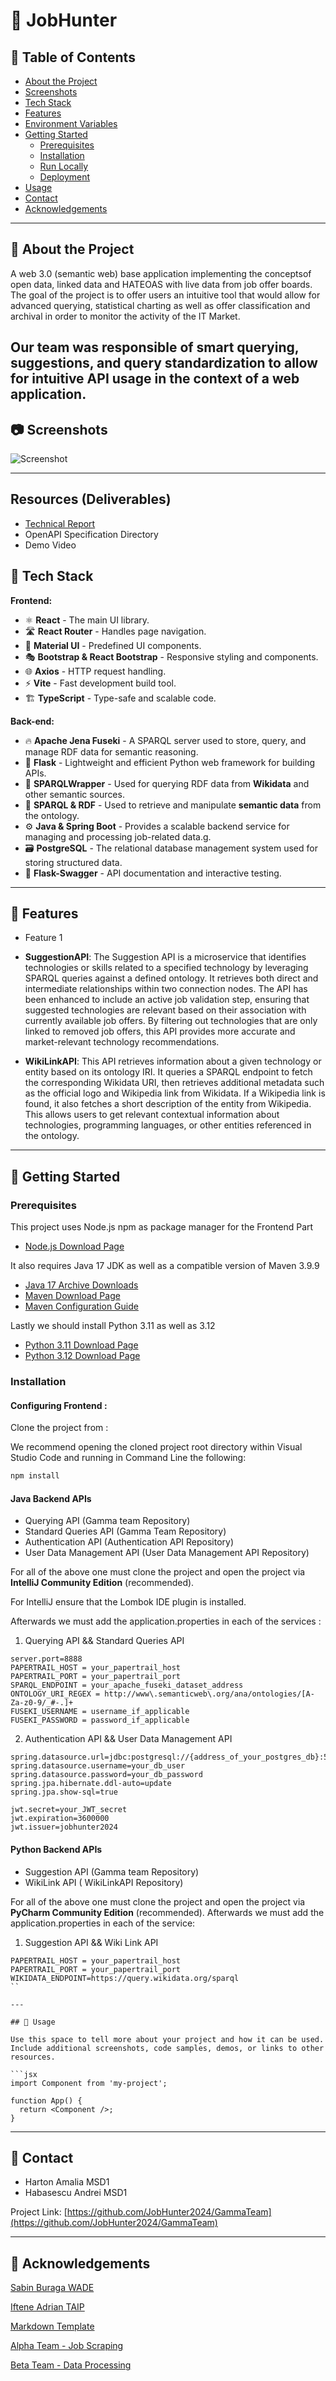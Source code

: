 # 🏹 JobHunter


## 📔 Table of Contents

- [About the Project](#about-the-project)
- [Screenshots](#screenshots)
- [Tech Stack](#tech-stack)
- [Features](#features)
- [Environment Variables](#environment-variables)
- [Getting Started](#getting-started)
  - [Prerequisites](#prerequisites)
  - [Installation](#installation)
  - [Run Locally](#run-locally)
  - [Deployment](#deployment)
- [Usage](#usage)
- [Contact](#contact)
- [Acknowledgements](#acknowledgements)

---

## 🌟 About the Project

A web 3.0 (semantic web) base application implementing the conceptsof open data, linked data and HATEOAS with live data from job offer boards. The goal of the project is to offer users an intuitive tool that would allow for advanced querying, statistical charting as well as offer classification and archival in order to monitor the activity of the IT Market.

Our team was responsible of smart querying, suggestions, and query standardization to allow for intuitive API usage in the context of a web application.
---

## 📷 Screenshots

![Screenshot](https://your-screenshot-url.com)

---

## Resources (Deliverables)

* [Technical Report](https://docs.google.com/document/d/10gybDoKLvTFstlCbGf6qe2ru0_LxUlQknnEn_zBr910)
* OpenAPI Specification Directory
* Demo Video

## 👾 Tech Stack

**Frontend:**
- ⚛️ **React** - The main UI library.
- 🛣 **React Router** - Handles page navigation.
- 🎨 **Material UI** - Predefined UI components.
- 🎭 **Bootstrap & React Bootstrap** - Responsive styling and components.
- 🌐 **Axios** - HTTP request handling.
- ⚡ **Vite** - Fast development build tool.
- 🏗 **TypeScript** - Type-safe and scalable code.

**Back-end:**

- 🔥 **Apache Jena Fuseki** - A SPARQL server used to store, query, and manage RDF data for semantic reasoning.
- 🐍 **Flask** - Lightweight and efficient Python web framework for building APIs.
- 📜 **SPARQLWrapper** - Used for querying RDF data from **Wikidata** and other semantic sources.
- 📌 **SPARQL & RDF** - Used to retrieve and manipulate **semantic data** from the ontology.
- ⚙️ **Java & Spring Boot** - Provides a scalable backend service for managing and processing job-related data.g.
- 🗃 **PostgreSQL** - The relational database management system used for storing structured data.
- 📝 **Flask-Swagger** - API documentation and interactive testing.

---

## 🎯 Features

- Feature 1
  
- **SuggestionAPI**: The Suggestion API is a microservice that identifies technologies or skills related to a specified technology by leveraging SPARQL queries against a defined ontology. It retrieves both direct and intermediate relationships within two connection nodes. The API has been enhanced to include an active job validation step, ensuring that suggested technologies are relevant based on their association with currently available job offers. By filtering out technologies that are only linked to removed job offers, this API provides more accurate and market-relevant technology recommendations.
  
- **WikiLinkAPI**: This API retrieves information about a given technology or entity based on its ontology IRI. It queries a SPARQL endpoint to fetch the corresponding Wikidata URI, then retrieves additional metadata such as the official logo and Wikipedia link from Wikidata. If a Wikipedia link is found, it also fetches a short description of the entity from Wikipedia. This allows users to get relevant contextual information about technologies, programming languages, or other entities referenced in the ontology.

---

## 🧰 Getting Started

### Prerequisites

This project uses Node.js npm as package manager for the Frontend Part

* [Node.js Download Page](https://nodejs.org/en/download)

It also requires Java 17 JDK as well as a compatible version of Maven 3.9.9
 
* [Java 17 Archive Downloads](https://www.oracle.com/java/technologies/javase/jdk17-archive-downloads.html)
* [Maven Download Page](https://maven.apache.org/download.cgi)
* [Maven Configuration Guide](https://phoenixnap.com/kb/install-maven-windows)

Lastly we should install Python 3.11 as well as 3.12

* [Python 3.11 Download Page](https://www.python.org/downloads/release/python-3110/)
* [Python 3.12 Download Page](https://www.python.org/downloads/release/python-3120/)

### Installation


#### Configuring Frontend :

Clone the project from :

We recommend opening the cloned project root directory within Visual Studio Code and running in Command Line the following:

```bash
npm install
```

#### Java Backend APIs 
* Querying API (Gamma team Repository)
* Standard Queries API (Gamma Team Repository)
* Authentication API (Authentication API Repository)
* User Data Management API (User Data Management API Repository)

For all of the above one must clone the project and open the project via **IntelliJ Community Edition** (recommended).

For IntelliJ ensure that the Lombok IDE plugin is installed.

Afterwards we must add the application.properties in each of the services :

1. Querying API && Standard Queries API

```properties
server.port=8888
PAPERTRAIL_HOST = your_papertrail_host
PAPERTRAIL_PORT = your_papertrail_port
SPARQL_ENDPOINT = your_apache_fuseki_dataset_address
ONTOLOGY_URI_REGEX = http://www\.semanticweb\.org/ana/ontologies/[A-Za-z0-9/_#-.]+
FUSEKI_USERNAME = username_if_applicable
FUSEKI_PASSWORD = password_if_applicable
```

2. Authentication API && User Data Management API

```properties
spring.datasource.url=jdbc:postgresql://{address_of_your_postgres_db}:5432/JobHunter
spring.datasource.username=your_db_user
spring.datasource.password=your_db_password
spring.jpa.hibernate.ddl-auto=update
spring.jpa.show-sql=true

jwt.secret=your_JWT_secret
jwt.expiration=3600000
jwt.issuer=jobhunter2024
```

#### Python Backend APIs

* Suggestion API (Gamma team Repository)
* WikiLink API ( WikiLinkAPI Repository)

For all of the above one must clone the project and open the project via **PyCharm Community Edition** (recommended).
Afterwards we must add the application.properties in each of the service:

1. Suggestion API && Wiki Link API

```properties
PAPERTRAIL_HOST = your_papertrail_host
PAPERTRAIL_PORT = your_papertrail_port
WIKIDATA_ENDPOINT=https://query.wikidata.org/sparql
``

---

## 👀 Usage

Use this space to tell more about your project and how it can be used. Include additional screenshots, code samples, demos, or links to other resources.

```jsx
import Component from 'my-project';

function App() {
  return <Component />;
}
```

---

## 🤝 Contact

* Harton Amalia MSD1
* Habasescu Andrei MSD1

Project Link: [https://github.com/JobHunter2024/GammaTeam](https://github.com/JobHunter2024/GammaTeam)

---

## 💎 Acknowledgements

[Sabin Buraga WADE](https://profs.info.uaic.ro/sabin.buraga/teach/courses/wade/index.html)


[Iftene Adrian TAIP](https://edu.info.uaic.ro/tehnici-avansate-ingineria-programarii/)


[Markdown Template](https://github.com/Louis3797/awesome-readme-template)


[Alpha Team - Job Scraping](https://github.com/JobHunter2024/AlphaTeam)


[Beta Team - Data Processing](https://github.com/JobHunter2024/BetaTeam)
